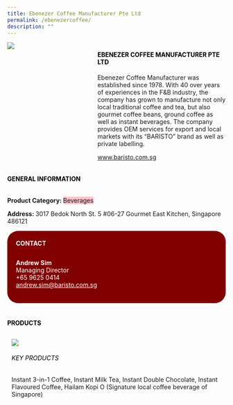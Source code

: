 ```yaml
--- 
title: Ebenezer Coffee Manufacturer Pte Ltd 
permalink: /ebenezercoffee/ 
description: ""
--- 
```

<p>
<head> 
<div class="flex-paragraph"> 
<p style="text-transform: uppercase">
</p>
</div> 
<div class="flex-container" style="display: flex; flex-wrap: wrap;"> 
<div class="card sgds" style="flex: 1 1 40%; display: block;">
<img src="https://drive.google.com/uc?export=download&id=1HpWrsgDbFpIkYxdDJXWxpu_GPbP_ogl6">
</div> 
<div class="card-sgds" style="flex: 1 1 58%; display: block; margin-left: 3px"> 
<h4 style="text-transform: uppercase; color: black;">
<b>Ebenezer Coffee Manufacturer Pte LTd
</b>
</h4> 
<p>Ebenezer Coffee Manufacturer was established since 1978. With 40 over years of experiences in the F&B industry, the company has grown to manufacture not only local traditional coffee and tea, but also gourmet coffee beans, ground coffee as well as instant beverages. The company provides OEM services for export and local markets with its “BARISTO” brand as well as private labelling.
</p> 
<p>
<a href="www.baristo.com.sg" target="_blank">www.baristo.com.sg
</a>
</p> 
</div> 
</div> 
</head>
</p> 
<body> 
<h4 style="text-transform: uppercase; color: black;">
<b>General Information
</b>
</h4> 
<div class="flex-container" style="display: flex; flex-wrap: wrap;"> 
<div class="card sgds" style="flex: 1 1 65%; display: block; align-self: stretch"> 
<div class="flex-paragraph"> 
<p>
<b>Product Category: 
</b>
<span style=" background-color: pink; border-radius: 10 px;">Beverages
</span>
</p> 
<p>
<b>
</b>
</p> 
<p>
<b>
</b>
</p> 
<p style="margin-bottom: 10px;">
<b> 
</b>
</p> 
<p>
<b>Address: 
</b>3017 Bedok North St. 5 #06-27 Gourmet East Kitchen, Singapore 486121
</p> 
</div> 
</div> 
<div class="card sgds" style="flex: 1 1 35%; padding: 10px; display: block; background-color: maroon; border-radius: 25px; align-self: center;"> 
<h4 style="color: white; margin-top: 10px; margin-left: 10px;">CONTACT
</h4> 
<div class="flex-paragraph"> 
<p style="padding: 10px; color: white;">
<b>Andrew Sim
</b>
<br>Managing Director
<br>+65 9625 0414
<br>
<a href="mailto:andrew.sim@baristo.com.sg" style="color: white;">andrew.sim@baristo.com.sg
</a>
</p> 
</div> 
</div> 
</div> 
<br> 
<h4 style="text-transform: uppercase; color: black;">
<b>products
</b>
</h4> 
<div style="display: flex; flex-wrap: wrap;"> 
<div class="card sgds" style="flex: 1 1 47%; margin: 10px; display: block;"> 
<div class="flex-image" style="display: block;">
<img src="https://drive.google.com/uc?export=download&id=1P7eI6XOBYPn6lM6uqwA23QePIQRKiqck">
</div> 
<div class="flex-paragraph"> 
<h6 style="text-transform: uppercase; color: black;">Key Products
</h6> Instant 3-in-1 Coffee, Instant Milk Tea, Instant Double Chocolate, Instant Flavoured Coffee, Hailam Kopi O (Signature local coffee beverage of Singapore) 
</p>
</div>